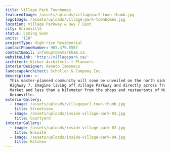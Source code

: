 ```yaml
---
title: Village Park Townhomes
featuredImage: /assets/uploads/villagepar2-town-thumb.jpg
logoImage: /assets/uploads/village-park-townhomes.jpg
location: Village Parkway & Hwy 7 East
city: Unionville
status: Coming Soon
units: '110'
projectType: High-rise Residential
contactPhoneNumber: 905.479.5557
contactEmail: info@uptownmarkham.ca
websiteLink: 'http://villagepark.ca/'
architect: Kirkor Architects + Planners
interiorDesigner: Renato Iamonaco
landscapeArchitect: Schollen & Company Inc.
description: >-
  This master-planned community will soon be unveiled on the north side of
  Highway 7. Imagine living off Village Parkway and directly across from Uptown
  Market and less than a kilometer from the shops and restaurants of Main Street
  Unionville.
exteriorGallery:
  - image: /assets/uploads/villagepar2-town-thumb.jpg
    title: Streetview
  - image: /assets/uploads/inside-village-park-03.jpg
    title: Courtyard
interiorGallery:
  - image: /assets/uploads/inside-village-park-02.jpg
    title: Ensuite
  - image: /assets/uploads/inside-village-park-04.jpg
    title: Kitchen
---
```


